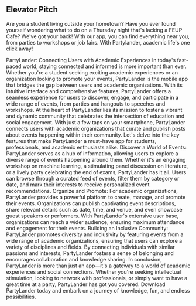 ## Elevator Pitch

Are you a student living outside your hometown? Have you ever found yourself wondering what to do on a Thursday night that's lacking a FEUP Cafe? We've got your back! 
With our app, you can find everything near you, from parties to workshops or job fairs.
With Partylander, academic life's one click away!

PartyLander: Connecting Users with Academic Experiences 
In today's fast-paced world, staying connected and informed is more important than ever. Whether you're a student seeking exciting academic experiences or an organization looking to promote your events, PartyLander is the mobile app that bridges the gap between users and academic organizations. With its intuitive interface and comprehensive features, PartyLander offers a seamless experience for users to discover, engage, and participate in a wide range of events, from parties and hangouts to speeches and workshops.
At the heart of PartyLander lies its mission to foster a vibrant and dynamic community that celebrates the intersection of education and social engagement. With just a few taps on your smartphone, PartyLander connects users with academic organizations that curate and publish posts about events happening within their community. Let's delve into the key features that make PartyLander a must-have app for students, professionals, and academic enthusiasts alike.
Discover a World of Events: PartyLander serves as a hub of information, allowing users to explore a diverse range of events happening around them. Whether it's an engaging workshop on machine learning, a stimulating panel discussion on literature, or a lively party celebrating the end of exams, PartyLander has it all. Users can browse through a curated feed of events, filter them by category or date, and mark their interests to receive personalized event recommendations.
Organize and Promote: For academic organizations, PartyLander provides a powerful platform to create, manage, and promote their events. Organizations can publish captivating event descriptions, share relevant details such as date, time, and venue, and even showcase guest speakers or performers. With PartyLander's extensive user base, organizations can reach a wider audience, ensuring maximum attendance and engagement for their events.
Building an Inclusive Community: PartyLander promotes diversity and inclusivity by featuring events from a wide range of academic organizations, ensuring that users can explore a variety of disciplines and fields. By connecting individuals with similar passions and interests, PartyLander fosters a sense of belonging and encourages collaboration and knowledge sharing.
In conclusion, PartyLander is more than just an app—it's a gateway to a world of academic experiences and social connections. Whether you're seeking intellectual stimulation, looking to network with professionals, or simply want to have a great time at a party, PartyLander has got you covered. Download PartyLander today and embark on a journey of knowledge, fun, and endless possibilities.
